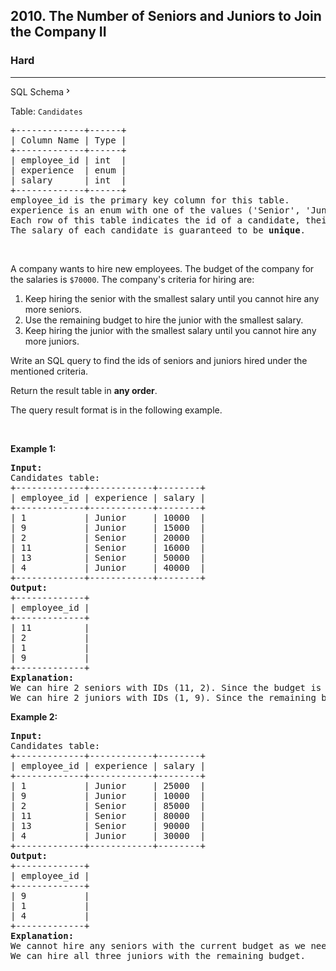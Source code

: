 <h2>2010. The Number of Seniors and Juniors to Join the Company II</h2><h3>Hard</h3><hr><div class="sql-schema-wrapper__3VBi"><a class="sql-schema-link__3cEg">SQL Schema<svg viewBox="0 0 24 24" width="1em" height="1em" class="icon__1Md2"><path fill-rule="evenodd" d="M10 6L8.59 7.41 13.17 12l-4.58 4.59L10 18l6-6z"></path></svg></a></div><div><p>Table: <code>Candidates</code></p>

<pre>+-------------+------+
| Column Name | Type |
+-------------+------+
| employee_id | int  |
| experience  | enum |
| salary      | int  |
+-------------+------+
employee_id is the primary key column for this table.
experience is an enum with one of the values ('Senior', 'Junior').
Each row of this table indicates the id of a candidate, their monthly salary, and their experience.
The salary of each candidate is guaranteed to be <strong>unique</strong>.</pre>

<p>&nbsp;</p>

<p>A company wants to hire new employees. The budget of the company for the salaries is <code>$70000</code>. The company's criteria for hiring are:</p>

<ol>
	<li>Keep hiring the senior with the smallest salary until you cannot hire any more seniors.</li>
	<li>Use the remaining budget to hire the junior with the smallest salary.</li>
	<li>Keep hiring the junior with the smallest salary until you cannot hire any more juniors.</li>
</ol>

<p>Write an SQL query to find the ids of seniors and juniors hired under the mentioned criteria.</p>

<p>Return the result table in <strong>any order</strong>.</p>

<p>The query result format is in the following example.</p>

<p>&nbsp;</p>
<p><strong>Example 1:</strong></p>

<pre><strong>Input:</strong>
Candidates table:
+-------------+------------+--------+
| employee_id | experience | salary |
+-------------+------------+--------+
| 1           | Junior     | 10000  |
| 9           | Junior     | 15000  |
| 2           | Senior     | 20000  |
| 11          | Senior     | 16000  |
| 13          | Senior     | 50000  |
| 4           | Junior     | 40000  |
+-------------+------------+--------+
<strong>Output:</strong> 
+-------------+
| employee_id |
+-------------+
| 11          |
| 2           |
| 1           |
| 9           |
+-------------+
<strong>Explanation:</strong> 
We can hire 2 seniors with IDs (11, 2). Since the budget is $70000 and the sum of their salaries is $36000, we still have $34000 but they are not enough to hire the senior candidate with ID 13.
We can hire 2 juniors with IDs (1, 9). Since the remaining budget is $34000 and the sum of their salaries is $25000, we still have $9000 but they are not enough to hire the junior candidate with ID 4.
</pre>

<p><strong>Example 2:</strong></p>

<pre><strong>Input:</strong>
Candidates table:
+-------------+------------+--------+
| employee_id | experience | salary |
+-------------+------------+--------+
| 1           | Junior     | 25000  |
| 9           | Junior     | 10000  |
| 2           | Senior     | 85000  |
| 11          | Senior     | 80000  |
| 13          | Senior     | 90000  |
| 4           | Junior     | 30000  |
+-------------+------------+--------+
<strong>Output:</strong> 
+-------------+
| employee_id |
+-------------+
| 9           |
| 1           |
| 4           |
+-------------+
<strong>Explanation:</strong> 
We cannot hire any seniors with the current budget as we need at least $80000 to hire one senior.
We can hire all three juniors with the remaining budget.
</pre>
</div>